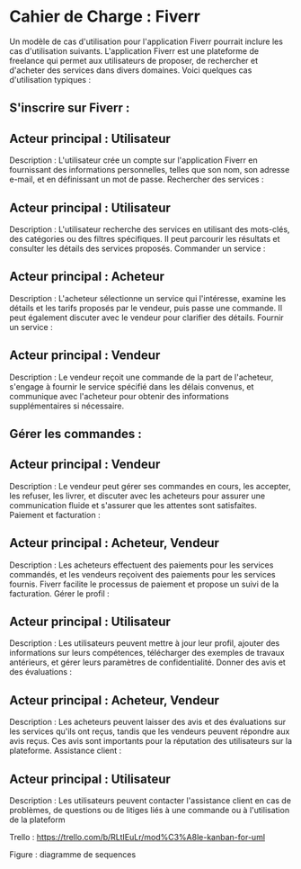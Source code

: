 # Cahier de Charge : Fiverr 
Un modèle de cas d'utilisation pour l'application Fiverr pourrait inclure les cas d'utilisation suivants. L'application Fiverr est une plateforme de freelance qui permet aux utilisateurs de proposer, de rechercher et d'acheter des services dans divers domaines. Voici quelques cas d'utilisation typiques :

## S'inscrire sur Fiverr :

## Acteur principal : Utilisateur
Description : L'utilisateur crée un compte sur l'application Fiverr en fournissant des informations personnelles, telles que son nom, son adresse e-mail, et en définissant un mot de passe.
Rechercher des services :

## Acteur principal : Utilisateur
Description : L'utilisateur recherche des services en utilisant des mots-clés, des catégories ou des filtres spécifiques. Il peut parcourir les résultats et consulter les détails des services proposés.
Commander un service :

## Acteur principal : Acheteur
Description : L'acheteur sélectionne un service qui l'intéresse, examine les détails et les tarifs proposés par le vendeur, puis passe une commande. Il peut également discuter avec le vendeur pour clarifier des détails.
Fournir un service :

## Acteur principal : Vendeur
Description : Le vendeur reçoit une commande de la part de l'acheteur, s'engage à fournir le service spécifié dans les délais convenus, et communique avec l'acheteur pour obtenir des informations supplémentaires si nécessaire.
## Gérer les commandes :

## Acteur principal : Vendeur
Description : Le vendeur peut gérer ses commandes en cours, les accepter, les refuser, les livrer, et discuter avec les acheteurs pour assurer une communication fluide et s'assurer que les attentes sont satisfaites.
Paiement et facturation :

## Acteur principal : Acheteur, Vendeur
Description : Les acheteurs effectuent des paiements pour les services commandés, et les vendeurs reçoivent des paiements pour les services fournis. Fiverr facilite le processus de paiement et propose un suivi de la facturation.
Gérer le profil :

## Acteur principal : Utilisateur
Description : Les utilisateurs peuvent mettre à jour leur profil, ajouter des informations sur leurs compétences, télécharger des exemples de travaux antérieurs, et gérer leurs paramètres de confidentialité.
Donner des avis et des évaluations :

## Acteur principal : Acheteur, Vendeur
Description : Les acheteurs peuvent laisser des avis et des évaluations sur les services qu'ils ont reçus, tandis que les vendeurs peuvent répondre aux avis reçus. Ces avis sont importants pour la réputation des utilisateurs sur la plateforme.
Assistance client :

## Acteur principal : Utilisateur
Description : Les utilisateurs peuvent contacter l'assistance client en cas de problèmes, de questions ou de litiges liés à une commande ou à l'utilisation de la plateform

   Trello : https://trello.com/b/RLtIEuLr/mod%C3%A8le-kanban-for-uml


 

 
 
Figure : diagramme de sequences 
